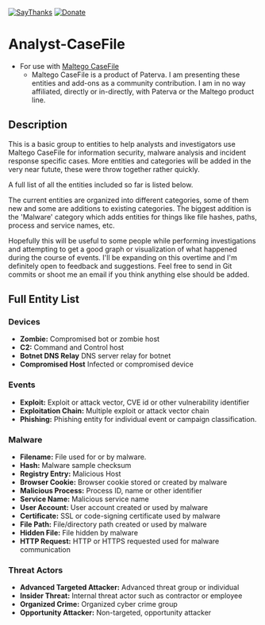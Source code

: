 [![SayThanks](https://img.shields.io/badge/Say%20Thanks-!-1EAEDB.svg?style=flat)](https://saythanks.io/to/deadbits)  [![Donate](https://img.shields.io/badge/donate-BTC-blue.svg?style=flat)](https://www.coinbase.com/deadbits)

# Analyst-CaseFile
- For use with [Maltego CaseFile](https://www.paterva.com/web7/buy/maltego-clients/casefile.php)
    - Maltego CaseFile is a product of Paterva. I am presenting these entities and add-ons as a community contribution. I am in no way affiliated, directly or in-directly, with Paterva or the Maltego product line.

## Description
This is a basic group to entities to help analysts and investigators
use Maltego CaseFile for information security, malware analysis and
incident response specific cases. More entities and categories will
be added in the very near futute, these were throw together rather
quickly.

A full list of all the entities included so far is listed below.

The current entities are organized into different categories, some
of them new and some are additions to existing categories. The biggest
addition is the 'Malware' category which adds entities for things like
file hashes, paths, process and service names, etc. 

Hopefully this will be useful to some people while performing investigations
and attempting to get a good graph or visualization of what happened during
the course of events. I'll be expanding on this overtime and I'm definitely
open to feedback and suggestions. Feel free to send in Git commits or shoot
me an email if you think anything else should be added. 


## Full Entity List

### Devices
* **Zombie:**		          Compromised bot or zombie host
* **C2:**      			      Command and Control host
* **Botnet DNS Relay**	  DNS server relay for botnet
* **Compromised Host**    Infected or compromised device

### Events
* **Exploit:**			      Exploit or attack vector, CVE id or other vulnerability identifier
* **Exploitation Chain:** Multiple exploit or attack vector chain
* **Phishing:**			      Phishing entity for individual event or campaign classification.


### Malware
* **Filename:**            File used for or by malware.
* **Hash:**                Malware sample checksum
* **Registry Entry:**      Malicious Host
* **Browser Cookie:**      Browser cookie stored or created by malware
* **Malicious Process:**   Process ID, name or other identifier
* **Service Name:**        Malicious service name
* **User Account:**        User account created or used by malware
* **Certificate:**         SSL or code-signing certificate used by malware
* **File Path:**           File/directory path created or used by malware
* **Hidden File:**         File hidden by malware
* **HTTP Request:**        HTTP or HTTPS requested used for malware communication


### Threat Actors
* **Advanced Targeted Attacker:**      Advanced threat group or individual
* **Insider Threat:**                  Internal threat actor such as contractor or employee
* **Organized Crime:**                 Organized cyber crime group
* **Opportunity Attacker:**            Non-targeted, opportunity attacker
